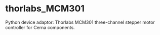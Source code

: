 # thorlabs_MCM301
Python device adaptor: Thorlabs MCM301 three-channel stepper motor controller for Cerna components.
